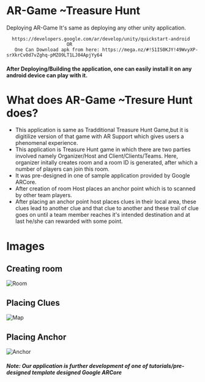 # AR-Game  ~Treasure Hunt

Deploying AR-Game
  It's same as deploying any other unity application.
  
      https://developers.google.com/ar/develop/unity/quickstart-android
                          OR
       One Can Download apk from here: https://mega.nz/#!S1IS0KJY!49WvyXP-srXkrCv0d7vZghq-pMZO9LT1LJ04ApjYy64
                                  
  
#### After Deploying/Building the application, one can easily install it on any android device can play with it.

# What does AR-Game ~Tresure Hunt does?
  - This application is same as Tradditional Treasure Hunt Game,but it is digitilize version of that game with AR Support which gives users 
  a phenomenal experience.
  - This application is Treasure Hunt game in which there are two parties involved namely Organizer/Host and Client/Clients/Teams.
  Here, organizer initally creates room and a room ID is generated, after which a number of players can join this room.
  - It was pre-designed in one of sample application provided by Google ARCore.
  - After creation of room Host places an anchor point which is to scanned by other team players. 
  - After placing an anchor point host places clues in their local area, these clues lead to another clue and that clue to another and these trail of clue goes on until a team member reaches it's intended destination and at last he/she can rewarded with some point.
# Images

## Creating room 

 ![Room](https://user-images.githubusercontent.com/42675676/76992044-9ed16c80-6970-11ea-80d8-4849c5a83879.jpeg)
 
## Placing Clues
![Map](https://user-images.githubusercontent.com/42675676/76992060-a3962080-6970-11ea-92ad-2e628f5ec4ca.jpeg)

## Placing Anchor
![Anchor](https://user-images.githubusercontent.com/42675676/76992066-a729a780-6970-11ea-8f6f-21e11e31be09.jpeg)

##### Note: Our application is further development of one of tutorials/pre-designed template designed Google ARCore
